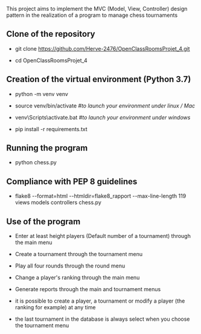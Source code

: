 This project aims to implement the MVC (Model, View, Controller) design pattern in the realization of a program to manage chess tournaments

## Clone of the repository

* git clone https://github.com/Herve-2476/OpenClassRoomsProjet_4.git

* cd OpenClassRoomsProjet_4


## Creation of the virtual environment (Python 3.7)
 
* python -m venv venv

* source venv/bin/activate *#to launch your environment under linux / Mac*

* venv\Scripts\activate.bat *#to launch your environment under windows*

* pip install -r requirements.txt


## Running the program

* python chess.py

## Compliance with PEP 8 guidelines

* flake8 --format=html --htmldir=flake8_rapport --max-line-length 119 views models controllers chess.py

## Use of the program

* Enter at least height players (Default number of a tournament) through the main menu

* Create a tournament through the tournament menu

* Play all four rounds through the round menu

* Change a player's ranking through the main menu

* Generate reports through the main and tournament menus

* it is possible to create a player, a tournament or modify a player (the ranking for example) at any time

* the last tournament in the database is always select when you choose the tournament menu

